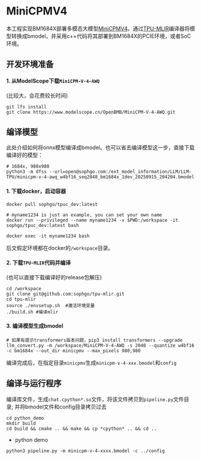 # MiniCPMV4

本工程实现BM1684X部署多模态大模型[MiniCPMV4](https://www.modelscope.cn/models/OpenBMB/MiniCPM-V-4-AWQ)。通过[TPU-MLIR](https://github.com/sophgo/tpu-mlir)编译器将模型转换成bmodel，并采用c++代码将其部署到BM1684X的PCIE环境，或者SoC环境。

## 开发环境准备

#### 1. 从ModelScope下载`MiniCPM-V-4-AWQ`

(比较大，会花费较长时间)

``` shell
git lfs install
git clone https://www.modelscope.cn/OpenBMB/MiniCPM-V-4-AWQ.git
```

## 编译模型

此处介绍如何将onnx模型编译成bmodel。也可以省去编译模型这一步，直接下载编译好的模型：

``` shell
# 1684x, 980x980
python3 -m dfss --url=open@sophgo.com:/ext_model_information/LLM/LLM-TPU/minicpm-v-4-awq_w4bf16_seq2048_bm1684x_1dev_20250915_204204.bmodel
```

#### 1. 下载docker，启动容器

``` shell
docker pull sophgo/tpuc_dev:latest

# myname1234 is just an example, you can set your own name
docker run --privileged --name myname1234 -v $PWD:/workspace -it sophgo/tpuc_dev:latest bash

docker exec -it myname1234 bash
```
后文假定环境都在docker的`/workspace`目录。

#### 2. 下载`TPU-MLIR`代码并编译

(也可以直接下载编译好的release包解压)

``` shell
cd /workspace
git clone git@github.com:sophgo/tpu-mlir.git
cd tpu-mlir
source ./envsetup.sh  #激活环境变量
./build.sh #编译mlir
```

#### 3. 编译模型生成bmodel

``` shell
# 如果有提示transformers版本问题，pip3 install transformers --upgrade
llm_convert.py -m /workspace/MiniCPM-V-4-AWQ -s 2048 --quantize w4bf16 -c bm1684x --out_dir minicpmv --max_pixels 980,980
```
编译完成后，在指定目录`minicpmv`生成`minicpm-v-4-xxx.bmodel`和`config`

## 编译与运行程序

编译库文件，生成`chat.cpython*.so`文件，将该文件拷贝到`pipeline.py`文件目录;
并将bmodel文件和config目录拷贝过去

``` shell
cd python_demo
mkdir build 
cd build && cmake .. && make && cp *cpython* .. && cd ..
```

* python demo

``` shell
python3 pipeline.py -m minicpm-v-4-xxxx.bmodel -c ../config
```
